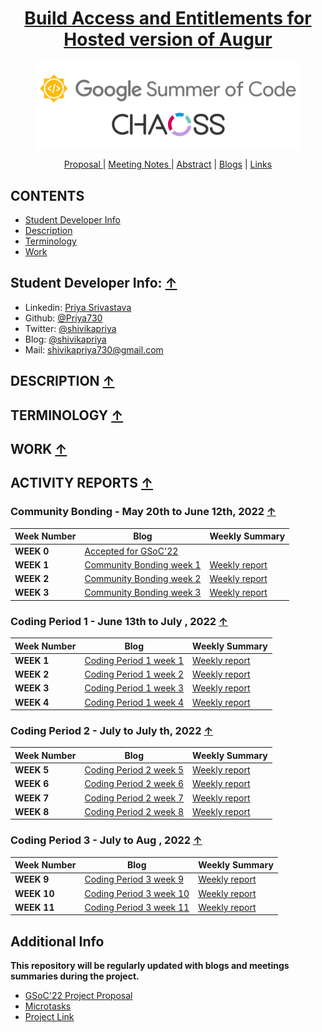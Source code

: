 <h1 align="center"><a href="https://summerofcode.withgoogle.com/programs/2022/projects/YNXT2TFX">Build Access and Entitlements for Hosted version of Augur</a></h1>
<figure>
  <img src="project/chaoss-gsoc.png" align="center">
</figure>

<p align="center">
  <a href="project/Priya_Srivastava_GSoCproposal_CHAOSS.pdf"> Proposal </a>|
  <a href="meetings/"> Meeting Notes </a>| 
  <a href="description"> Abstract</a> |
  <a href="blogs/">Blogs</a> |
  <a href="#additional-info"> Links</a>
</p>

## CONTENTS
* [Student Developer Info](#student-developer-info-)
* [Description](#description-)
* [Terminology](#terminology-)
* [Work](#work-)
<!--* [Activity Reports](#activity-reports-)
* [Case study with CHAOSS](#case-study-with-chaoss-)
* [Implementation Steps](#implementation-steps-)
* [Future Scope](#future-scope-)
* [Learnings](#learnings-)-->

## Student Developer Info: [&uarr;](#contents)
  * Linkedin: [Priya Srivastava](https://www.linkedin.com/in/priyasrivastava730/)
  * Github: [@Priya730](https://github.com/Priya730)
  * Twitter: [@shivikapriya](https://twitter.com/shivikapriya)
  * Blog: [@shivikapriya](https://medium.com/shivikapriya)
  * Mail: [shivikapriya730@gmail.com](mailto://shivikapriya730@gmail.com)

##  DESCRIPTION [&uarr;](#student-developer-info-)
<div align="center"><b></div></b>
  
## TERMINOLOGY [&uarr;](#description-)
## WORK [&uarr;](#terminology-)

## ACTIVITY REPORTS [&uarr;](#work-)

### Community Bonding - May 20th to June 12th, 2022 [&uarr;](#activity-reports-)
 |Week Number | Blog| Weekly Summary|
| ---   | --- | ---| 
**WEEK 0**|[Accepted for GSoC'22](*)| |
**WEEK 1**|[Community Bonding week 1]() | [Weekly report]()|
**WEEK 2** | [Community Bonding week 2]()|  [Weekly report]()|
**WEEK 3** | [Community Bonding week 3]() |[Weekly report]()|

### Coding Period 1 - June 13th to July , 2022 [&uarr;](#activity-reports-)
|Week Number | Blog| Weekly Summary|
| ---   | --- | ---|
**WEEK 1** |[Coding Period 1 week 1]() |[Weekly report]()
**WEEK 2** |[Coding Period 1 week 2]() | [Weekly report]()
**WEEK 3** |[Coding Period 1 week 3]() | [Weekly report]()
**WEEK 4** | [Coding Period 1 week 4]() |[Weekly report]()

### Coding Period 2 - July  to July th, 2022 [&uarr;](#activity-reports-)
 |Week Number | Blog| Weekly Summary|
| ---   | --- | ---|
**WEEK 5** |[Coding Period 2 week 5]() |[Weekly report]()
**WEEK 6** |[Coding Period 2 week 6]() | [Weekly report]()
**WEEK 7** |[Coding Period 2 week 7]() | [Weekly report]()
**WEEK 8** | [Coding Period 2 week 8]() |[Weekly report]()

### Coding Period 3 - July  to Aug , 2022 [&uarr;](#activity-reports-)
|Week Number | Blog| Weekly Summary|
| ---   | --- | ---|
**WEEK 9** |[Coding Period 3 week 9]() |[Weekly report]()
**WEEK 10** |[Coding Period 3 week 10]() | [Weekly report]()
**WEEK 11**|[Coding Period 3 week 11]() | [Weekly report]()

<!--

## Project Abstract

### Mentors

## Project Updates

  -->
## Additional Info
<b>This repository will be regularly updated with blogs and meetings summaries during the project.</b>
    
- [GSoC'22 Project Proposal](project/Priya_Srivastava_GSoCproposal_CHAOSS.pdf)
- [Microtasks](https://github.com/Priya730/chaoss-micro-task)
- [Project Link](https://summerofcode.withgoogle.com/programs/2022/projects/YNXT2TFX)
